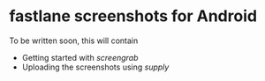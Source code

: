 # fastlane screenshots for Android

To be written soon, this will contain

- Getting started with _screengrab_
- Uploading the screenshots using _supply_

